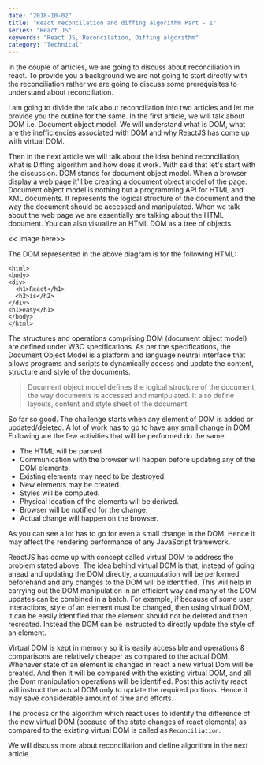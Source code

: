 ```yaml
---
date: "2018-10-02"
title: "React reconcilation and diffing algorithm Part - 1"
series: "React JS"
keywords: "React JS, Reconcilation, Diffing algorithm"
category: "Technical"
---
```


In the couple of articles, we are going to discuss about reconciliation in react. To provide you a background we are not going to start directly with the reconciliation rather we are going to discuss some prerequisites to understand about reconciliation. 

I am going to divide the talk about reconciliation into two articles and let me provide you the outline for the same. In the first article, we will talk about DOM i.e. Document object model. We will understand what is DOM, what are the inefficiencies associated with DOM and why ReactJS has come up with virtual DOM. 

Then in the next article we will talk about the idea behind reconciliation, what is Diffing algorithm and how does it work. With said that let's start with the discussion. 
DOM stands for document object model. When a browser display a web page it'll be creating a document object model of the page. Document object model is nothing but a programming API for HTML and XML documents. It represents the logical structure of the document and the way the document should be accessed and manipulated. When we talk about the web page we are essentially are talking about the HTML document. You can also visualize an HTML DOM as a tree of objects.

<< Image here>> 

The DOM represented in the above diagram is for the following HTML: 

``` 
<html>
<body>
<div> 
  <h1>React</h1> 
  <h2>is</h2>
</div>
<h1>easy</h1>
</body>
</html>

```

The structures and operations comprising DOM (document object model) are defined under W3C specifications. As per the specifications, the Document Object Model is a platform and language neutral interface that allows programs and scripts to dynamically access and update the content, structure and style of the documents.

>Document object model defines the logical structure of the document, the way documents is accessed and manipulated. It also define layouts, content and style sheet of the document.


So far so good. The challenge starts when any element of DOM is added or updated/deleted. A lot of work has to go to have any small change in DOM. Following are the few activities that will be performed do the same: 

- The HTML will be parsed 
- Communication with the browser will happen before updating any of the DOM elements. 
- Existing elements may need to be destroyed. 
- New elements may be created.
- Styles will be computed. 
- Physical location of the elements will be derived. 
- Browser will be notified for the change. 
- Actual change will happen on the browser. 

As you can see a lot has to go for even a small change in the DOM. Hence it may affect the rendering performance of any JavaScript framework.

ReactJS has come up with concept called virtual DOM to address the problem stated above. The idea behind virtual DOM is that, instead of going ahead and updating the DOM directly, a computation will be performed beforehand and any changes to the DOM will be identified. This will help in carrying out the DOM manipulation in an efficient way and many of the DOM updates can be combined in a batch. For example, if because of some user interactions, style of an element must be changed, then using virtual DOM, it can be easily identified that the element should not be deleted and then recreated. Instead the DOM can be instructed to directly update the style of an element. 

Virtual DOM is kept in memory so it is easily accessible and operations & comparisons are relatively cheaper as compared to the actual DOM. Whenever state of an element is changed in react a new virtual Dom will be created. And then it will be compared with the existing virtual DOM, and all the Dom manipulation operations will be identified. Post this activity react will instruct the actual DOM only to update the required portions. Hence it may save considerable amount of time and efforts. 

The process or the algorithm which react uses to identify the difference of the new virtual DOM (because of the state changes of react elements) as compared to the existing virtual DOM is called as `Reconciliation`. 

We will discuss more about reconciliation and define algorithm in the next article. 
